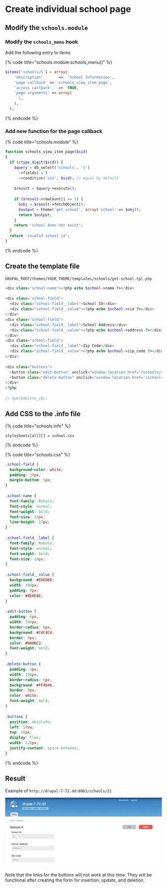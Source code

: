 # Create individual school page

## Modify the `schools.module`

### Modify the `schools_menu` hook

Add the following entry to items

{% code title="schools.module:schools\_menu\(\)" %}
```php
$items['schools/%'] = array(
    'description'       =>  'School Information',
    'page callback' => 'schools_view_item_page',
    'access callback'   =>  TRUE,
    'page arguments' => array(
      1,
    ),
  );
```
{% endcode %}

### Add new function for the page callback

{% code title="schools.module" %}
```php
function schools_view_item_page($sid)
{
  if (ctype_digit($sid)) {
    $query = db_select('schools', 's')
      ->fields('s')
      ->condition('sid', $sid); // equal by default

    $result = $query->execute();

    if ($result->rowCount() == 1) {
      $obj = $result->fetchObject();
      $output = theme('get_school', array('school' => $obj));
      return $output;
    }
    return 'school does not exist';
  }
  return 'invalid school id';
}

```
{% endcode %}

## Create the template file

`DRUPAL_ROOT/themes/YOUR_THEME/templates/schools/get-school.tpl.php`

```php
<div class="school-name"><?php echo $school->name ?></div>

<div class="school-field">
  <div class="school-field__label">School ID</div>
  <div class="school-field__value"><?php echo $school->sid ?></div>
</div>
<div class="school-field">
  <div class="school-field__label">School Address</div>
  <div class="school-field__value"><?php echo $school->address ?></div>
</div>
<div class="school-field">
  <div class="school-field__label">Zip Code</div>
  <div class="school-field__value"><?php echo $school->zip_code ?></div>
</div>

<div class="buttons">
  <button class="edit-button" onclick="window.location.href='/schools/<?php echo $school->sid ?>/edit'">Edit</button>
  <button class="delete-button" onclick="window.location.href='/schools/<?php echo $school->sid ?>/delete'">Delete</button>
</div>
<?php

// dpm($delete_cb);

```

## Add CSS to the .info file

{% code title="schools.info" %}
```text
stylesheets[all][] = school.css
```
{% endcode %}

{% code title="schools.css" %}
```css
.school-field {
  background-color: white;
  padding: 10px;
  margin-bottom: 5px;
}

.school-name {
  font-family: Roboto;
  font-style: normal;
  font-weight: bold;
  font-size: 23px;
  line-height: 27px;
}

.school-field__label {
  font-family: Roboto;
  font-style: normal;
  font-weight: bold;
  font-size: 16px;
}

.school-field__value {
  background: #EDEDED;
  width: 300px;
  padding: 8px;
  color: #8E8E8E;
}

.edit-button {
  padding: 8px;
  width: 100px;
  border-radius: 6px;
  background: #C4C4C4;
  border: 0px;
  color: #0A8BC2;
  font-weight: bold;
}

.delete-button {
  padding: 8px;
  width: 100px;
  border-radius: 6px;
  background: #FF4646;
  border: 0px;
  color: white;
  font-weight: bold;
}

.buttons {
  position: absolute;
  left: 50vw;
  top: 16px;
  display: flex;
  width: 220px;
  justify-content: space-between;
}

```
{% endcode %}

## Result

Example of `http://drupal-7-72.dd:8083/schools/21`

![](../../.gitbook/assets/image%20%281%29.png)



Note that the links for the buttons will not work at this time. They will be functional after creating the form for insertion, update, and deletion.

